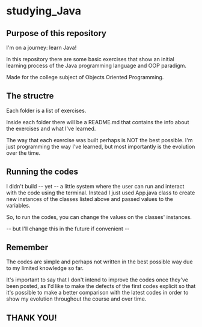 # studying_Java

## Purpose of this repository

I'm on a journey: learn Java!

In this repository there are some basic exercises that show an initial learning process of the Java programming language
and OOP paradigm.

Made for the college subject of Objects Oriented Programming.

## The structre

Each folder is a list of exercises.

Inside each folder there will be a README.md that contains the info about the exercises and what I've learned.

The way that each exercise was built perhaps is NOT the best possible. I'm just programming the way I've learned, but
most importantly is the evolution over the time.

## Running the codes

I didn't build -- yet -- a little system where the user can run and interact with the code using the terminal. 
Instead I just used App.java class to create new instances of the classes listed above and passed values to the variables.

So, to run the codes, you can change the values on the classes' instances.

-- but I'll change this in the future if convenient --

## Remember

The codes are simple and perhaps not written in the best possible way due to my limited knowledge so far.

It's important to say that I don't intend to improve the codes once they've been posted, as I'd like to make the defects of
the first codes explicit so that it's possible to make a better comparison with the latest codes in order to show my evolution
throughout the course and over time.


## THANK YOU!
